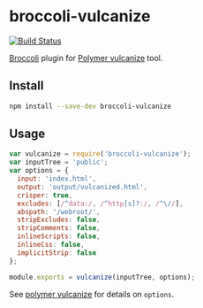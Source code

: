 # broccoli-vulcanize
[![Build Status](https://travis-ci.org/mbykovskyy/broccoli-vulcanize.svg?branch=master)](https://travis-ci.org/mbykovskyy/broccoli-vulcanize)

[Broccoli][broccoli] plugin for [Polymer vulcanize][polymer-vulcanize] tool.

## Install

```bash
npm install --save-dev broccoli-vulcanize
```

## Usage

```js
var vulcanize = require('broccoli-vulcanize');
var inputTree = 'public';
var options = {
  input: 'index.html',
  output: 'output/vulcanized.html',
  crisper: true,
  excludes: [/^data:/, /^http[s]?:/, /^\//],
  abspath: '/webroot/',
  stripExcludes: false,
  stripComments: false,
  inlineScripts: false,
  inlineCss: false,
  implicitStrip: false
};

module.exports = vulcanize(inputTree, options);
```

See [polymer vulcanize][polymer-vulcanize] for details on `options`.

[broccoli]: https://github.com/broccolijs/broccoli "Broccoli"
[polymer-vulcanize]: https://github.com/Polymer/vulcanize  "Polymer vulcanize"
